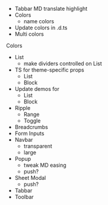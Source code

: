 - Tabbar MD translate highlight
- Colors
  - name colors
- Update colors in .d.ts
- Multi colors

Colors

- List
  - make dividers controlled on List
- TS for theme-specific props
  - List
  - Block
- Update demos for
  - List
  - Block
- Ripple
  - Range
  - Toggle
- Breadcrumbs
- Form Inputs
- Navbar
  - transparent
  - large
- Popup
  - tweak MD easing
  - push?
- Sheet Modal
  - push?
- Tabbar
- Toolbar
